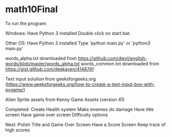 # math10Final

To run the program:

Windows:
  Have Python 3 installed
  Double click on start.bat.

Other OS:
  Have Python 3 installed
  Type 'python main.py' or 'python3 main.py'


words_alpha.txt downloaded from https://github.com/dwyl/english-words/blob/master/words_alpha.txt
words_common.txt downloaded from https://gist.github.com/deekayen/4148741

Text input solution from geeksforgeeks.org (https://www.geeksforgeeks.org/how-to-create-a-text-input-box-with-pygame/)

Alien Sprite assets from Kenny Game Assets (version 41)

Completed:
  Create Health system
  Make enemies do damage
  Have title screen
  Have game over screen
  Difficulty options

Next:
  Polish Title and Game Over Screen
  Have a Score Screen
    Keep track of high scores
